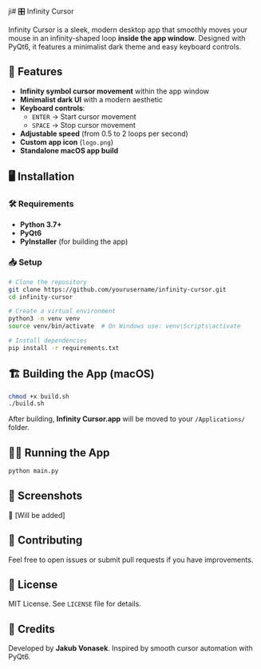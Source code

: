 ji# 🎛️ Infinity Cursor

Infinity Cursor is a sleek, modern desktop app that smoothly moves your mouse in an infinity-shaped loop **inside the app window**. Designed with PyQt6, it features a minimalist dark theme and easy keyboard controls.

## 🚀 Features
- **Infinity symbol cursor movement** within the app window
- **Minimalist dark UI** with a modern aesthetic
- **Keyboard controls**:
  - `ENTER` → Start cursor movement
  - `SPACE` → Stop cursor movement
- **Adjustable speed** (from 0.5 to 2 loops per second)
- **Custom app icon** (`logo.png`)
- **Standalone macOS app build**

## 🖥️ Installation
### 🛠️ Requirements
- **Python 3.7+**
- **PyQt6**
- **PyInstaller** (for building the app)

### 📥 Setup
```bash
# Clone the repository
git clone https://github.com/yourusername/infinity-cursor.git
cd infinity-cursor

# Create a virtual environment
python3 -m venv venv
source venv/bin/activate  # On Windows use: venv\Scripts\activate

# Install dependencies
pip install -r requirements.txt
```

## 🏗️ Building the App (macOS)
```bash
chmod +x build.sh
./build.sh
```
After building, **Infinity Cursor.app** will be moved to your `/Applications/` folder.

## 🏃‍♂️ Running the App
```bash
python main.py
```

## 📸 Screenshots
🚀 [Will be added]

## 🤝 Contributing
Feel free to open issues or submit pull requests if you have improvements.

## 📜 License
MIT License. See `LICENSE` file for details.

## 🌟 Credits
Developed by **Jakub Vonasek**. Inspired by smooth cursor automation with PyQt6.
